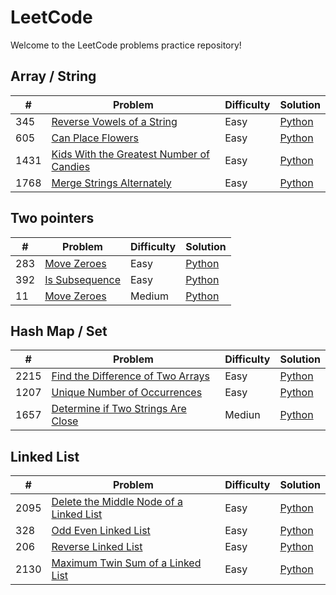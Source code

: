 LeetCode
========

Welcome to the LeetCode problems practice repository!

## Array / String
| # | Problem | Difficulty | Solution |
|---| ------- | ---------- | ---------|
|345|[Reverse Vowels of a String](https://leetcode.com/problems/reverse-vowels-of-a-string)|Easy|[Python](./Array%20%26%20Strings/345_reverse_vowels_of_a_string.py)|
|605|[Can Place Flowers](https://leetcode.com/problems/can-place-flowers)|Easy|[Python](./Array%20%26%20Strings/605_can_place_flowers.py)|
|1431|[Kids With the Greatest Number of Candies](https://leetcode.com/problems/merge-strings-alternately)|Easy|[Python](./Array%20%26%20Strings/1431_kids_with_the_greatest_number_of_candies.py)|
|1768|[Merge Strings Alternately](https://leetcode.com/problems/kids-with-the-greatest-number-of-candies)|Easy|[Python](./Array%20%26%20Strings/1768_merge_strings_alternately.py)|

## Two pointers
| # | Problem | Difficulty | Solution |
|---| ------- | ---------- | ---------|
|283|[Move Zeroes](https://leetcode.com/problems/move-zeroes)|Easy|[Python](./Two%20Pointers/283_move_zeroes.py)|
|392|[Is Subsequence](https://leetcode.com/problems/is-subsequence)|Easy|[Python](./Two%20Pointers/392_is_subsequence.py)|
|11|[Move Zeroes](https://leetcode.com/problems/container-with-most-water)|Medium|[Python](./Two%20Pointers/11_container_with_most_water.py)|

## Hash Map / Set
| # | Problem | Difficulty | Solution |
|---| ------- | ---------- | ---------|
|2215|[Find the Difference of Two Arrays](https://leetcode.com/problems/find-the-difference-of-two-arrays)|Easy|[Python](./Hash%20Map%20%26%20Set/2215_find_the_difference_of_two_arrays.py)|
|1207|[Unique Number of Occurrences](https://leetcode.com/problems/unique-number-of-occurrences)|Easy|[Python](./Hash%20Map%20%26%20Set/1207_unique_number_of_occurrences.py)|
|1657|[Determine if Two Strings Are Close](https://leetcode.com/problems/determine-if-two-strings-are-close)|Mediun|[Python](./Hash%20Map%20%26%20Set/1567_determine_if_two_strings_are_close.py)|

## Linked List
| # | Problem | Difficulty | Solution |
|---| ------- | ---------- | ---------|
|2095|[Delete the Middle Node of a Linked List](https://leetcode.com/problems/delete-the-middle-node-of-a-linked-list)|Easy|[Python](./Linked%20List/2095_delete_the_middle_node_of_a_linked_list.py)|
|328|[Odd Even Linked List](https://leetcode.com/problems/odd-even-linked-list)|Easy|[Python](./Linked%20List/328_odd_even_linked_list.py)|
|206|[Reverse Linked List](https://leetcode.com/problems/reverse-linked-list)|Easy|[Python](./Linked%20List/206_reverse_linked_list.py)|
|2130|[Maximum Twin Sum of a Linked List](https://leetcode.com/problems/maximum-twin-sum-of-a-linked-list)|Easy|[Python](./Linked%20List/2130_maximum_twin_sum_of_a_linked_list.py)|
